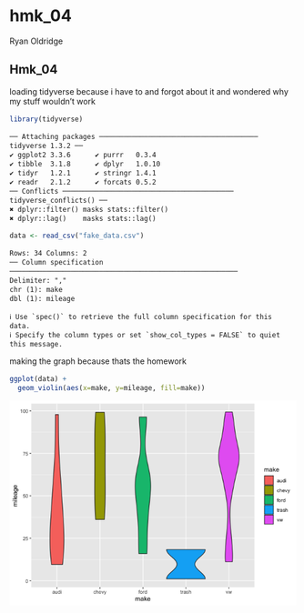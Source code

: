 hmk_04
================
Ryan Oldridge

## Hmk_04

loading tidyverse because i have to and forgot about it and wondered why
my stuff wouldn’t work

``` r
library(tidyverse)
```

    ── Attaching packages ─────────────────────────────────────── tidyverse 1.3.2 ──
    ✔ ggplot2 3.3.6      ✔ purrr   0.3.4 
    ✔ tibble  3.1.8      ✔ dplyr   1.0.10
    ✔ tidyr   1.2.1      ✔ stringr 1.4.1 
    ✔ readr   2.1.2      ✔ forcats 0.5.2 
    ── Conflicts ────────────────────────────────────────── tidyverse_conflicts() ──
    ✖ dplyr::filter() masks stats::filter()
    ✖ dplyr::lag()    masks stats::lag()

``` r
data <- read_csv("fake_data.csv")
```

    Rows: 34 Columns: 2
    ── Column specification ────────────────────────────────────────────────────────
    Delimiter: ","
    chr (1): make
    dbl (1): mileage

    ℹ Use `spec()` to retrieve the full column specification for this data.
    ℹ Specify the column types or set `show_col_types = FALSE` to quiet this message.

making the graph because thats the homework

``` r
ggplot(data) + 
  geom_violin(aes(x=make, y=mileage, fill=make))
```

![](hmk_04_files/figure-gfm/unnamed-chunk-3-1.png)
